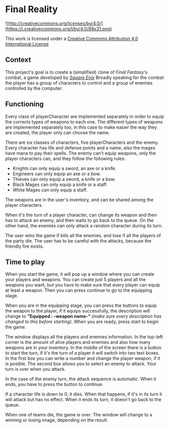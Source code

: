 Final Reality
=============

![http://creativecommons.org/licenses/by/4.0/](https://i.creativecommons.org/l/by/4.0/88x31.png)

This work is licensed under a 
[Creative Commons Attribution 4.0 International License](http://creativecommons.org/licenses/by/4.0/)

Context
-------

This project's goal is to create a (simplified) clone of _Final Fantasy_'s combat, a game developed
by [_Square Enix_](https://www.square-enix.com)
Broadly speaking for the combat the player has a group of characters to control and a group of 
enemies controlled by the computer.

Functioning
---

Every class of playerCharacter are implemented separately in order to equip the corrects types of weapons to each one. 
The different types of weapons are implemented separately too, in this case to make easier the way they are created, the player only can choose the name.

There are six classes of characters, five playerCharacters and the enemy. Every character has life and defense points and 
a name, also the mages have mana to pay their spells. The enemy can't equip weapons, 
only the player characters can, and they follow the following rules: 
* Knights can only equip a sword, an axe or a knife.
* Engineers can only equip an axe or a bow.
* Thieves can only equip a sword, a knife or a bow.
* Black Mages can only equip a knife or a staff.
* White Mages can only equip a staff.

The weapons are in the user's inventory, and can be shared among the player characters.

When it's the turn of a player character, can change its weapon and then has to attack an enemy, and then waits to go back to the queue.
On the other hand, the enemies can only attack a random character during its turn.

The user wins the game if kills all the enemies, and lose if all the players of the party die. The user has to be careful with the attacks, because the friendly fire exists.

Time to play
-----
When you start the game, it will pop up a window where you can create your players and weapons.
You can create just 5 players and all the weapons you want, but you have to make sure that every
player can equip at least a weapon. Then you can press continue to go to the equipping stage.

When you are in the equipping stage, you can press the buttons to equip the weapon to the player,
if it equips successfully, the description will change to **"Equipped : -weapon name-"** *(make sure every description has changed to this before starting)*.
When you are ready, press start to begin the game.

The window displays all the players and enemies information. In the top-left corner is the amount of alive players and enemies and also how many weapons are in
your inventory. In the middle of the screen there is a button to start the turn, if it's the turn of a player it will switch into two text boxes.
In the first box you can write a number and change the player weapon, if it is posible. The second box allows you to select an enemy to attack.
Your turn is over when you attack.

In the case of the enemy turn, the attack sequence is automatic. When it ends, you have to press the button to continue.

If a character life is down to 0, it dies. When that happens, if it's in its turn it will attack but has no effect. When it
ends its turn, it doesn't go back to the queue.

When one of teams die, the game is over. The window will change to a winning or losing image, depending on the result.
